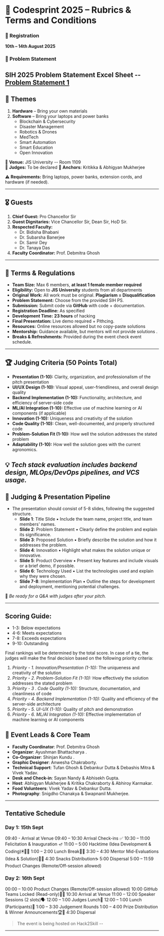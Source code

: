 # 🚀 Codesprint 2025 – Rubrics & Terms and Conditions

### 📅 Registration  
**10th – 14th August 2025**

### 🧩 Problem Statement  
**SIH 2025**
Problem Statement Excel Sheet -- [Problem Statement 1](https://github.com/Codesprint25/.github/blob/main/problemStatement.xlsx)
---

## 🎯 Themes

1. **Hardware** – Bring your own materials  
2. **Software** – Bring your laptops and power banks  
   - Blockchain & Cybersecurity  
   - Disaster Management  
   - Robotics & Drones  
   - MedTech  
   - Smart Automation  
   - Smart Education  
   - Open Innovation  

📍 **Venue:** JIS University -- Room 1109  
👥 **Judges:** To be declared
🎤 **Anchors:** Kritikka & Abhigyan Mukherjee  

⚠️ **Requirements:** Bring laptops, power banks, extension cords, and hardware (if needed).

---

## 🎖 Guests

1. **Chief Guest:** Pro Chancellor Sir  
2. **Guest Dignitaries:** Vice Chancellor Sir, Dean Sir, HoD Sir.  
3. **Respected Faculty:**  
   - Dr. Bidisha Bhabani  
   - Dr. Subarsha Banerjee  
   - Dr. Samir Dey  
   - Dr. Tanaya Das
4. **Faculty Coordinator:** Prof. Debmitra Ghosh  

---

## 📜 Terms & Regulations

- **Team Size:** Max 6 members, **at least 1 female member required**  
- **Eligibility:** Open to **JIS University** students from all departments  
- **Original Work:** All work must be original. **Plagiarism = Disqualification**  
- **Problem Statement:** Choose from the provided SIH PS.
- **Submission:** Submit code via **GitHub** with code + documentation.
- **Registration Deadline:** As specified  
- **Development Time:** **23 hours** of hacking  
- **Final Presentation:** Live demo required + Pithcing. 
- **Resources:** Online resources allowed but no copy-paste solutions  
- **Mentorship:** Guidance available, but mentors will not provide solutions  .
- **Breaks & Refreshments:** Provided during the event check event schedule.

---

## 🏆 Judging Criteria (50 Points Total)

- **Presentation (1-10):** Clarity, organization, and professionalism of the pitch presentation
- **UI/UX Design (1-10):** Visual appeal, user-friendliness, and overall design quality
- **Backend Implementation (1-10):** Functionality, architecture, and efficiency of server-side code
- **ML/AI Integration (1-10):** Effective use of machine learning or AI components (if applicable)
- **Innovation (1-10):** Uniqueness and creativity of the solution
- **Code Quality (1-10):** Clean, well-documented, and properly structured code
- **Problem-Solution Fit (1-10):** How well the solution addresses the stated problem
- **Adaptability (1-10):** How well the solution goes with the current agronomics.

💡 *Tech stack evaluation includes backend design, MLOps/DevOps pipelines, and VCS usage.*
---

## 📝 Judging & Presentation Pipeline

- The presentation should consist of 5-8 slides, following the suggested structure.
    - **Slide 1**: Title Slide
    ▪ Include the team name, project title, and team members' names.
    - **Slide 2**: Problem Statement
    ▪ Clearly define the problem and explain its significance.
    - **Slide 3**: Proposed Solution
    ▪ Briefly describe the solution and how it addresses the problem.
    - **Slide 4**: Innovation
    ▪ Highlight what makes the solution unique or innovative.
    - **Slide 5**: Product Overview
    ▪ Present key features and include visuals or a brief demo, if possible.
    - **Slide 6**: Technology Used
    ▪ List the technologies used and explain why they were chosen.
    - **Slide 7-8**: Implementation Plan
    ▪ Outline the steps for development and deployment, mentioning potential
    challenges.

🎤 *Be ready for a Q&A with judges after your pitch.*

---

## Scoring Guide:

- 1-3: Below expectations
- 4-6: Meets expectations
- 7-8: Exceeds expectations
- 9-10: Outstanding

Final rankings will be determined by the total score. In case of a tie, the judges will make the final decision based on the following priority criteria:

1. *Priority - 1. Innovation/Presentation (1-10):* The uniqueness and creativity of the solution
2. *Priority - 2. Problem-Solution Fit (1-10):* How effectively the solution addresses the stated problem
3. *Priority - 3 . Code Quality (1-10):* Structure, documentation, and cleanliness of code
4. *Priority - 4. Backend Implementation (1-10):* Quality and efficiency of the server-side architecture
5. *Priority - 5. UI-UX (1-10):* Quality of pitch and demonstration
6. *Priority - 6. ML/AI Integration (1-10):* Effective implementation of machine learning or AI components

## 👥 Event Leads & Core Team

- **Faculty Coordinator**: Prof. Debmitra Ghosh
- **Organizer**: Ayushman Bhattacharya .
- **Co-Organizer**: Shinjan Kundu .
- **Graphic Designer**: Anwesha Chakraborty.
- **Technical Support**: Tufan Ghosh & Debankur Dutta & Debashis Mitra & Vivek Yadav.
- **Desk and Check-in**: Sayan Nandy & Abhisekh Gupta.
- **Host**:  Abhigyan Mukherjee & Kritika Chakraborty & Abhiroy Karmakar.
- **Food Volunteers**: Vivek  Yadav & Debankur  Dutta.
- **Photography**: Snigdho Chanakya & Swapnanil Mukherjee.

---

## Tentative Schedule 
### Day 1: 15th Sept

09:40	- Arrival at Venue
09:40 – 10:30	Arrival Check-ins ✅ 
10:30 – 11:00	Felicitation & Inauguration 🪔 
11:00 – 5:00	Hacktime (Idea Development & Coding)🖲️🧑‍💻
1:00 – 2:00	Lunch Break🍕🤤
3:30 – 4:30	Mentor Mid-Evaluations (Idea & Solution)👾🤖
4:30	Snacks Distribution☕
5:00	Dispersal
5:00 – 11:59	Product Changes (Remote/Off-session allowed)

### Day 2: 16th Sept

00:00 – 10:00	Product Changes (Remote/Off-session allowed)
10:00	GitHub Teams Locked (Read-only)🧑‍💻
10:30	Arrival at Venue
11:00 – 12:00	Speaker Sessions (2 slots)🗣️
12:00 – 1:00	Judges Lunch🍕
12:00 – 1:00	Lunch (Participants)🍟
1:00 – 3:30	Judgement Rounds
1:00 – 4:00	Prize Distribution & Winner Announcements🏆🥇
4:30	Dispersal


> The event is being hosted on Hack2Skill --
---



